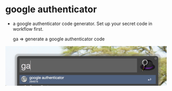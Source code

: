 # google authenticator

* a google authenticator code generator. Set up your secret code in workflow first.

    ga => generate a google authenticator code

![screen shot](screen-shot.png)

